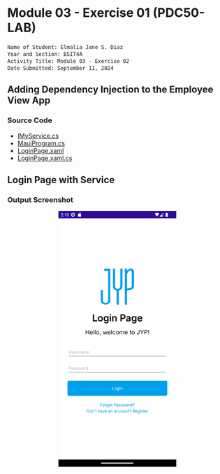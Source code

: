 # Module 03 - Exercise 01 (PDC50-LAB)

    Name of Student: Elmalia Jane S. Diaz
    Year and Section: BSIT4A
    Activity Title: Module 03 - Exercise 02
    Date Submitted: September 11, 2024

## Adding Dependency Injection to the Employee View App
### Source Code
- [IMyService.cs](Module03Exercise01/Services/IMyService.cs)
- [MauiProgram.cs](Module03Exercise01/MauiProgram.cs)
- [LoginPage.xaml](Module03Exercise01/View/LoginPage.xaml)
- [LoginPage.xaml.cs](Module03Exercise01/View/LoginPage.xaml.cs)

## Login Page with Service
### Output Screenshot
<p align="center">
    <img src="Screenshots/Service.png" alt="Service" width="270" height="585">
</p>